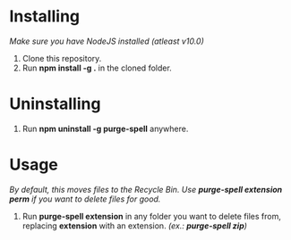# Installing
*Make sure you have NodeJS installed (atleast v10.0)*
1. Clone this repository.
2. Run **npm install -g .** in the cloned folder.

# Uninstalling
1. Run **npm uninstall -g purge-spell** anywhere.

# Usage
*By default, this moves files to the Recycle Bin. Use **purge-spell extension perm** if you want to delete files for good.*
1. Run **purge-spell extension** in any folder you want to delete files from, replacing **extension** with an extension. *(ex.: **purge-spell zip**)*
